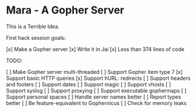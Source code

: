 
# Mara - A Gopher Server

This is a Terrible Idea.

First hack session goals:

 [x] Make a Gopher server
 [x] Write it in Jai
 [x] Less than 374 lines of code

TODO:

 [ ] Make Gopher server multi-threaded
 [ ] Support Gopher item type 7
 [x] Support basic HTTP queries
 [x] Support hURL: redirects
 [ ] Support headers and footers
 [ ] Support dates
 [ ] Support magic
 [ ] Support vhosts
 [ ] Support syslog
 [ ] Support proxying
 [ ] Support executable gophermaps
 [ ] Support personal spaces
 [ ] Handle server names better
 [ ] Report types better
 [ ] Be feature-equivalent to Gophernicus
 [ ] Check for memory leaks
